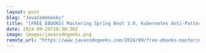 ```yaml
---
layout: post
blog: "JavaCodeGeeks"
title: "[FREE EBOOKS] Mastering Spring Boot 3.0, Kubernetes Anti-Patterns & Four More Best Selling Titles"
date: 2024-09-28T10:30:30Z
image: images/javacodegeeks.png
remote_url: "https://www.javacodegeeks.com/2024/09/free-ebooks-mastering-spring-boot-3-0-kubernetes-anti-patterns-four-more-best-selling-titles.html"
---
```

